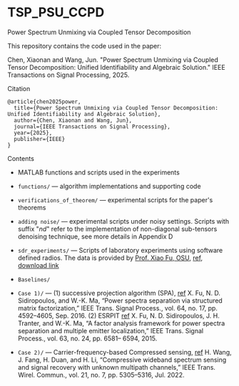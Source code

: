 # TSP_PSU_CCPD

Power Spectrum Unmixing via Coupled Tensor Decomposition

This repository contains the code used in the paper:

Chen, Xiaonan and Wang, Jun. "Power Spectrum Unmixing via Coupled Tensor Decomposition: Unified Identifiability and Algebraic Solution." IEEE Transactions on Signal Processing, 2025.

Citation

```
@article{chen2025power,
  title={Power Spectrum Unmixing via Coupled Tensor Decomposition: Unified Identifiability and Algebraic Solution},
  author={Chen, Xiaonan and Wang, Jun},
  journal={IEEE Transactions on Signal Processing},
  year={2025},
  publisher={IEEE}
}
```

Contents
- MATLAB functions and scripts used in the experiments
- `functions/` — algorithm implementations and supporting code
- `verifications_of_theorem/` — experimental scripts for the paper's theorems
- `adding noise/` — experimental scripts under noisy settings. Scripts with suffix "_nd_" refer to the implementation of non-diagonal sub-tensors denoising technique, see more details in Appendix D
- `sdr_experiments/` — Scripts of laboratory experiments using software defined radios. The data is provided by [Prof. Xiao Fu, OSU](https://web.engr.oregonstate.edu/~fuxia/index.html), [ref](https://ieeexplore.ieee.org/document/7175044), [download link](https://drive.google.com/drive/folders/1wtxkoNKCkIHH8Lm9BSjH7CvCPnEXr7rP?usp=drive_link)
- `Baselines/`
- `Case 1)/` — (1) successive projection algorithm (SPA), [ref](https://ieeexplore.ieee.org/document/7463032) X. Fu, N. D. Sidiropoulos, and W.-K. Ma, “Power spectra separation via
structured matrix factorization,” IEEE Trans. Signal Process., vol. 64,
no. 17, pp. 4592–4605, Sep. 2016.   (2) ESRPIT [ref](https://ieeexplore.ieee.org/document/7175044) X. Fu, N. D. Sidiropoulos, J. H. Tranter, and W.-K. Ma, “A factor
analysis framework for power spectra separation and multiple emitter
localization,” IEEE Trans. Signal Process., vol. 63, no. 24, pp. 6581–
6594, 2015.

- `Case 2)/` — Carrier-frequency-based Compressed sensing, [ref](https://ieeexplore.ieee.org/document/9674222) H. Wang, J. Fang, H. Duan, and H. Li, “Compressive wideband spectrum
sensing and signal recovery with unknown multipath channels,” IEEE
Trans. Wirel. Commun., vol. 21, no. 7, pp. 5305–5316, Jul. 2022.
  
